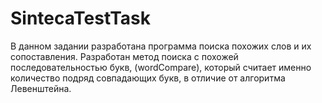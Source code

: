 # SintecaTestTask
В данном задании разработана программа поиска похожих слов и их сопоставления. Разработан метод поиска с похожей последовательностью букв, (wordCompare), который считает именно количество подряд совпадающих букв, в отличие от алгоритма Левенштейна.
